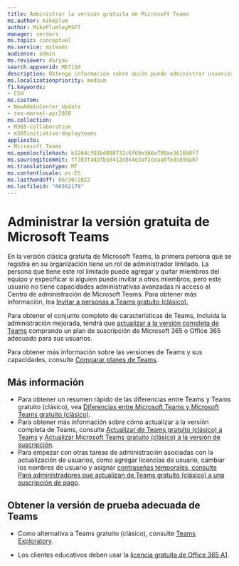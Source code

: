 ```yaml
---
title: Administrar la versión gratuita de Microsoft Teams
ms.author: mikeplum
author: MikePlumleyMSFT
manager: serdars
ms.topic: conceptual
ms.service: msteams
audience: admin
ms.reviewer: daryav
search.appverid: MET150
description: Obtenga información sobre quién puede administrar usuarios en Teams gratuito (clásico) y las diferencias entre los distintos planes de Teams.
ms.localizationpriority: medium
f1.keywords:
- CSH
ms.custom:
- NewAdminCenter_Update
- seo-marvel-apr2020
ms.collection:
- M365-collaboration
- m365initiative-deployteams
appliesto:
- Microsoft Teams
ms.openlocfilehash: b3264cf01bd098732c6f69e366a790ae3616b8f7
ms.sourcegitcommit: ff783fad2fb5d412e864e3af2ceaa8fedcd9da07
ms.translationtype: MT
ms.contentlocale: es-ES
ms.lasthandoff: 06/30/2022
ms.locfileid: "66562179"
---
```

# <a name="manage-the-free-version-of-microsoft-teams"></a>Administrar la versión gratuita de Microsoft Teams

En la versión clásica gratuita de Microsoft Teams, la primera persona que se registra en su organización tiene un rol de administrador limitado. La persona que tiene este rol limitado puede agregar y quitar miembros del equipo y especificar si alguien puede invitar a otros miembros, pero este usuario no tiene capacidades administrativas avanzadas ni acceso al Centro de administración de Microsoft Teams. Para obtener más información, lea [Invitar a personas a Teams gratuito (clásico).](https://support.office.com/article/invite-people-to-teams-free-53a9b20c-2ad7-442e-967c-2e9305e96463)

Para obtener el conjunto completo de características de Teams, incluida la administración mejorada, tendrá que [actualizar a la versión completa de Teams](upgrade-freemium.md) comprando un plan de suscripción de Microsoft 365 o Office 365 adecuado para sus usuarios.

Para obtener más información sobre las versiones de Teams y sus capacidades, consulte [Comparar planes de Teams](https://products.office.com/microsoft-teams/free).



## <a name="more-information"></a>Más información

- Para obtener un resumen rápido de las diferencias entre Teams y Teams gratuito (clásico), vea [Diferencias entre Microsoft Teams y Microsoft Teams gratuito (clásico)](https://support.office.com/article/0b69cf39-eb52-49af-b255-60d46fdf8a9c). 
- Para obtener más información sobre cómo actualizar a la versión completa de Teams, consulte [Actualizar de Teams gratuito (clásico) a Teams](https://support.office.com/article/29475bbd-a34f-4175-9b33-d44430f8ad39) y [Actualizar Microsoft Teams gratuito (clásico) a la versión de suscripción](upgrade-freemium.md).
- Para empezar con otras tareas de administración asociadas con la actualización de usuarios, como agregar licencias de usuario, cambiar los nombres de usuario y asignar [contraseñas temporales, consulte Para administradores que actualizan de Teams gratuito (clásico) a una suscripción de pago](https://support.office.com/article/75a95e7f-001e-42d0-a787-ae8b992d5a52).

## <a name="get-the-right-teams-trial"></a>Obtener la versión de prueba adecuada de Teams

- Como alternativa a Teams gratuito (clásico), consulte [Teams Exploratory](teams-exploratory.md).

- Los clientes educativos deben usar la [licencia gratuita de Office 365 A1](https://www.microsoft.com/microsoft-365/academic/compare-office-365-education-plans).
